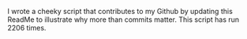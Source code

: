 I wrote a cheeky script that contributes to my Github by updating this ReadMe to illustrate why more than commits matter. This script has run 2206 times.